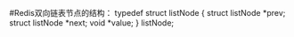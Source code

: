 #Redis双向链表节点的结构：
typedef struct listNode {
    struct listNode *prev;
    struct listNode *next;
    void *value;
} listNode;
